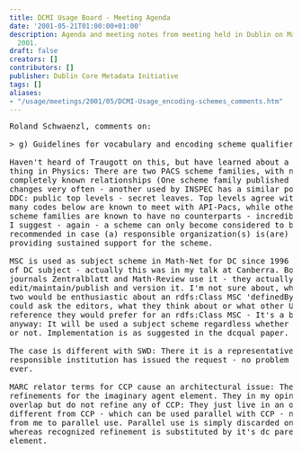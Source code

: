 ```yaml
---
title: DCMI Usage Board - Meeting Agenda
date: '2001-05-21T01:00:00+01:00'
description: Agenda and meeting notes from meeting held in Dublin on May 21 - 22,
  2001.
draft: false
creators: []
contributors: []
publisher: Dublin Core Metadata Initiative
tags: []
aliases:
- "/usage/meetings/2001/05/DCMI-Usage_encoding-schemes_comments.htm"
---
```


<pre>Roland Schwaenzl, comments on:

&gt; g) Guidelines for vocabulary and encoding scheme qualifiers - Traugott, Roland

Haven't heard of Traugott on this, but have learned about a chaotic
thing in Physics: There are two PACS scheme families, with not
completely known relationships (One scheme family published by API
changes very often - another used by INSPEC has a similar policy as
DDC: public top levels - secret leaves. Top levels agree with API and
many codes below are known to meet with API-Pacs, while others in both
scheme families are known to have no counterparts - incredibly stupid.
I suggest - again - a scheme can only become considered to be DCMI
recommended in case (a) responsible organization(s) is(are) found
providing sustained support for the scheme.

MSC is used as subject scheme in Math-Net for DC since 1996 as target
of DC subject - actually this was in my talk at Canberra. Both review
journals Zentralblatt and Math-Review use it - they actually
edit/maintain/publish and version it. I'm not sure about, whether these
two would be enthusiastic about an rdfs:Class MSC 'definedBy' DCMI. I
could ask the editors, what they think about or what other URI
reference they would prefer for an rdfs:Class MSC - It's a bit curious
anyway: It will be used a subject scheme regardless whether recommended
or not. Implementation is as suggested in the dcqual paper.

The case is different with SWD: There it is a representative of the
responsible institution has issued the request - no problem what so
ever.

MARC relator terms for CCP cause an architectural issue: They are
refinements for the imaginary agent element. They in my opinion they
overlap but do not refine any of CCP: They just live in an ontology
different from CCP - which can be used parallel with CCP - no objection
from me to parallel use. Parallel use is simply discarded on dumb down,
whereas recognized refinement is substituted by it's dc parent
element.

</pre>

